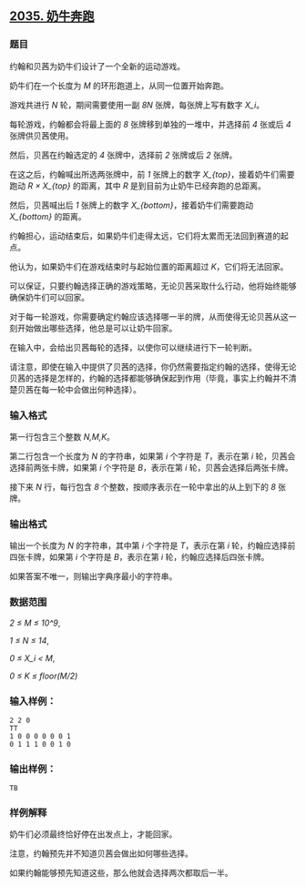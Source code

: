 ## [2035. 奶牛奔跑](https://www.acwing.com/problem/content/2037/)

### 题目

约翰和贝茜为奶牛们设计了一个全新的运动游戏。

奶牛们在一个长度为 *M* 的环形跑道上，从同一位置开始奔跑。

游戏共进行 *N* 轮，期间需要使用一副 *8N* 张牌，每张牌上写有数字 *X_i*。

每轮游戏，约翰都会将最上面的 *8* 张牌移到单独的一堆中，并选择前 *4* 张或后 *4* 张牌供贝茜使用。

然后，贝茜在约翰选定的 *4* 张牌中，选择前 *2* 张牌或后 *2* 张牌。

在这之后，约翰喊出所选两张牌中，前 *1* 张牌上的数字 *X_{top}*，接着奶牛们需要跑动 *R × X_{top}* 的距离，其中 *R* 是到目前为止奶牛已经奔跑的总距离。

然后，贝茜喊出后 *1* 张牌上的数字 *X_{bottom}*，接着奶牛们需要跑动 *X_{bottom}* 的距离。

约翰担心，运动结束后，如果奶牛们走得太远，它们将太累而无法回到赛道的起点。

他认为，如果奶牛们在游戏结束时与起始位置的距离超过 *K*，它们将无法回家。

可以保证，只要约翰选择正确的游戏策略，无论贝茜采取什么行动，他将始终能够确保奶牛们可以回家。

对于每一轮游戏，你需要确定约翰应该选择哪一半的牌，从而使得无论贝茜从这一刻开始做出哪些选择，他总是可以让奶牛回家。

在输入中，会给出贝茜每轮的选择，以使你可以继续进行下一轮判断。

请注意，即使在输入中提供了贝茜的选择，你仍然需要指定约翰的选择，使得无论贝茜的选择是怎样的，约翰的选择都能够确保起到作用（毕竟，事实上约翰并不清楚贝茜在每一轮中会做出何种选择）。

### 输入格式

第一行包含三个整数 *N,M,K*。

第二行包含一个长度为 *N* 的字符串，如果第 *i* 个字符是 *T*，表示在第 *i* 轮，贝茜会选择前两张卡牌，如果第 *i* 个字符是 *B*，表示在第 *i* 轮，贝茜会选择后两张卡牌。

接下来 *N* 行，每行包含 *8* 个整数，按顺序表示在一轮中拿出的从上到下的 *8* 张牌。

### 输出格式

输出一个长度为 *N* 的字符串，其中第 *i* 个字符是 *T*，表示在第 *i* 轮，约翰应选择前四张卡牌，如果第 *i* 个字符是 *B*，表示在第 *i* 轮，约翰应选择后四张卡牌。

如果答案不唯一，则输出字典序最小的字符串。

### 数据范围

*2 ≤ M ≤ 10^9*,

*1 ≤ N ≤ 14*,

*0 ≤ X_i < M*,

*0 ≤ K ≤ floor(M/2)*

### 输入样例：

```
2 2 0
TT
1 0 0 0 0 0 0 1
0 1 1 1 0 0 1 0
```

### 输出样例：

```
TB
```

### 样例解释

奶牛们必须最终恰好停在出发点上，才能回家。

注意，约翰预先并不知道贝茜会做出如何哪些选择。

如果约翰能够预先知道这些，那么他就会选择两次都取后一半。
